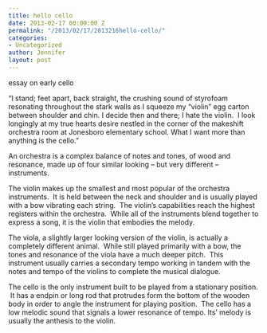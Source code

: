 ```yaml
---
title: hello cello
date: 2013-02-17 00:00:00 Z
permalink: "/2013/02/17/2013216hello-cello/"
categories:
- Uncategorized
author: Jennifer
layout: post
---
```


essay on early cello

&#8220;I stand; feet apart, back straight, the crushing sound of styrofoam resonating throughout the stark walls as I squeeze my &#8220;violin&#8221; egg carton between shoulder and chin. I decide then and there; I hate the violin. &nbsp;I look longingly at my true hearts desire nestled in the corner of the makeshift orchestra room at Jonesboro elementary school. What I want more than anything is the cello.&#8221;

An orchestra is a complex balance of notes and tones, of wood and resonance, made up of four similar looking &#8211; but very different &#8211; instruments.

The violin makes up the smallest and most popular of the orchestra instruments. &nbsp;It is held between the neck and shoulder and is usually played with a bow vibrating each string. &nbsp;The violin&#8217;s capabilities reach the highest registers within the orchestra. &nbsp;While all of the instruments blend together to express a song, it is the violin that embodies the melody.

The viola, a slightly larger looking version of the violin, is actually a completely different animal. &nbsp;While still played primarily with a bow, the tones and resonance of the viola have a much deeper pitch. &nbsp;This instrument usually carries a secondary tempo working in tandem with the notes and tempo of the violins to complete the musical dialogue.

The cello is the only instrument built to be played from a stationary position. &nbsp;It has a endpin or long rod that protrudes form the bottom of the wooden body in order to angle the instrument for playing position. &nbsp;The cello has a low melodic sound that signals a lower resonance of tempo. Its&#8217; melody is usually the anthesis to the violin.&nbsp;

<span style="color: rgb(0, 0, 0); font-family: Helvetica; font-size: medium; letter-spacing: normal; line-height: normal; ">&nbsp;</span>
